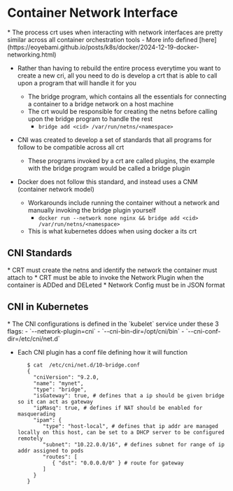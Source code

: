 <h1>Container Network Interface</h1>
* The process crt uses when interacting with network interfaces are pretty similar across all container orchestration tools
  - More info defined [here](https://eoyebami.github.io/posts/k8s/docker/2024-12-19-docker-networking.html)

* Rather than having to rebuild the entire process everytime you want to create a new cri, all you need to do is develop a crt that is able to call upon a program that will handle it for you
  - The bridge program, which contains all the essentials for connecting a container to a bridge network on a host machine
  - The crt would be responsible for creating the netns before calling upon the bridge program to handle the rest
    * `bridge add <cid> /var/run/netns/<namespace>`

* CNI was created to develop a set of standards that all programs for follow to be compatible across all crt
  - These programs invoked by a crt are called plugins, the example with the bridge program would be called a bridge plugin

* Docker does not follow this standard, and instead uses a CNM (container network model)
  - Workarounds include running the container without a network and manually invoking the bridge plugin yourself
    * `docker run --network none nginx && bridge add <cid> /var/run/netns/<namespace>`
  - This is what kubernetes ddoes when using docker a its crt

<h2>CNI Standards</h2>
* CRT must create the netns and identify the network the container must attach to
* CRT must be able to invoke the Network Plugin when the container is ADDed and DELeted
* Network Config must be in JSON format

<h2>CNI in Kubernetes</h2>
* The CNI configurations is defined in the `kubelet` service under these 3 flags:
  - `--network-plugin=cni`
  - `--cni-bin-dir=/opt/cni/bin`
  - `--cni-conf-dir=/etc/cni/net.d`

* Each CNI plugin has a conf file defining how it will function
  ```console
     $ cat  /etc/cni/net.d/10-bridge.conf
     {
       "cniVersion": "9.2.0,
       "name": "mynet",
       "type": "bridge",
       "isGateway": true, # defines that a ip should be given bridge so it can act as gateway
       "ipMasq": true, # defines if NAT should be enabled for masquerading
       "ipam": {
          "type": "host-local", # defines that ip addr are managed locally on this host, can be set to a DHCP server to be configured remotely
          "subnet": "10.22.0.0/16", # defines subnet for range of ip addr assigned to pods
          "routes": [
             { "dst": "0.0.0.0/0" } # route for gateway
          ]
       }
     }
  ```  

